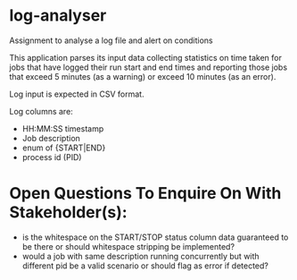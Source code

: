 # log-analyser
Assignment to analyse a log file and alert on conditions

This application parses its input data collecting statistics on time taken for jobs
that have logged their run start and end times and reporting those jobs
that exceed 5 minutes (as a warning) or exceed 10 minutes (as an error).

Log input is expected in CSV format.

Log columns are:
- HH:MM:SS timestamp
- Job description
- enum of {START|END}
- process id (PID)


# Open Questions To Enquire On With Stakeholder(s):
- is the whitespace on the START/STOP status column data guaranteed to be there or should whitespace stripping be implemented?
- would a job with same description running concurrently but with different pid be a valid scenario or should flag as error if detected?

